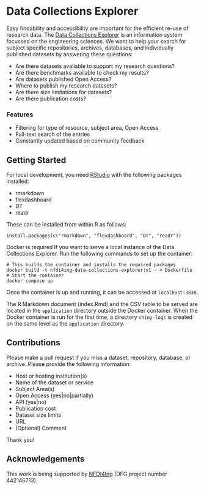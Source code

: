 # Data Collections Explorer

Easy findability and accessibility are important for the efficient re-use of research data. The [Data Collections Explorer](https://rxp.datamanager.kit.edu) is an information system focussed on the engineering sciences. We want to help your search for subject specific repositories, archives, databases, and individually published datasets by answering these questions:
- Are there datasets available to support my research questions?
- Are there benchmarks available to check my results?
- Are datasets published Open Access?
- Where to publish my research datasets?
- Are there size limitations for datasets?
- Are there publication costs?

### Features
- Filtering for type of resource, subject area, Open Access
- Full-text search of the entries
- Constantly updated based on community feedback

## Getting Started

For local development, you need [RStudio](https://www.rstudio.com/) with the following packages installed:
- rmarkdown
- flexdashboard
- DT
- readr

These can be installed from within R as follows:
```
install.packages(c("rmarkdown", "flexdashboard", "DT", "readr"))
```

Docker is required If you want to serve a local instance of the Data Collections Explorer. Run the following
commands to set up the container:
```
# This builds the container and installs the required packages
docker build -t nfdi4ing-data-collections-explorer:v1 - < Dockerfile
# Start the container
docker compose up
```
Once the container is up and running, it can be accessed at `localhost:3838`.

The R Markdown document (index.Rmd) and the CSV table to be served are located in the `application` directory
outside the Docker container. When the Docker container is run for the first time, a directory `shiny-logs` is
created on the same level as the `application` directory.

## Contributions

Please make a pull request if you miss a dataset, repository, database, or archive. Please provide the following
information:
- Host or hosting institution(s)
- Name of the dataset or service
- Subject Area(s)
- Open Access (yes|no|partially)
- API (yes|no)
- Publication cost
- Dataset size limits
- URL
- (Optional) Comment

Thank you!

## Acknowledgements

This work is being supported by [NFDI4Ing](https://nfdi4ing.de) (DFG project number 442146713).
